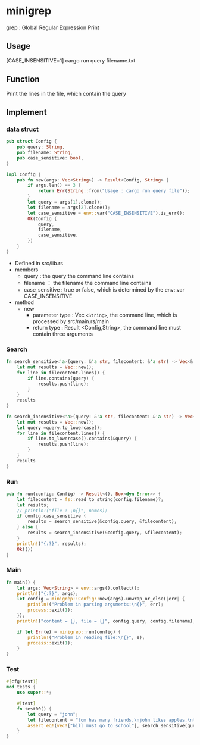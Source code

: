 # minigrep

grep : Global Regular Expression Print

## Usage

[CASE_INSENSITIVE=1] cargo run query filename.txt

## Function

Print the lines in the file, which contain the query

## Implement

### data struct

```rust
pub struct Config {
    pub query: String,
    pub filename: String,
    pub case_sensitive: bool,
}

impl Config {
    pub fn new(args: Vec<String>) -> Result<Config, String> {
        if args.len() == 3 {
            return Err(String::from("Usage : cargo run query file"));
        }
        let query = args[1].clone();
        let filename = args[2].clone();
        let case_sensitive = env::var("CASE_INSENSITIVE").is_err();
        Ok(Config {
            query,
            filename,
            case_sensitive,
        })
    }
}
```

* Defined in src/lib.rs
* members
  * query : the query the command line contains
  * filename ： the filename the command line contains
  * case_sensitive : true or false, which is determined by the env::var CASE_INSENSITIVE
* method
  * new
    * parameter type : Vec `<String>`, the command line, which is processed by src/main.rs/main
    * return type : Result <Config,String>, the command line must contain three arguments

### Search

```rust
fn search_sensitive<'a>(query: &'a str, filecontent: &'a str) -> Vec<&'a str> {
    let mut results = Vec::new();
    for line in filecontent.lines() {
        if line.contains(query) {
            results.push(line);
        }
    }
    results
}

fn search_insensitive<'a>(query: &'a str, filecontent: &'a str) -> Vec<&'a str> {
    let mut results = Vec::new();
    let query =query.to_lowercase();
    for line in filecontent.lines() {
        if line.to_lowercase().contains(&query) {
            results.push(line);
        }
    }
    results
}
```

### Run

```rust
pub fn run(config: Config) -> Result<(), Box<dyn Error>> {
    let filecontent = fs::read_to_string(config.filename)?;
    let results;
    // println!("file : \n{}", names);
    if config.case_sensitive {
        results = search_sensitive(&config.query, &filecontent);
    } else {
        results = search_insensitive(&config.query, &filecontent);
    }
    println!("{:?}", results);
    Ok(())
}
```

### Main

```rust
fn main() {
    let args: Vec<String> = env::args().collect();
    println!("{:?}", args);
    let config = minigrep::Config::new(args).unwrap_or_else(|err| {
        println!("Problem in parsing arguments:\n{}", err);
        process::exit(1);
    });
    println!("content = {}, file = {}", config.query, config.filename);

    if let Err(e) = minigrep::run(config) {
        println!("Problem in reading file:\n{}", e);
        process::exit(1);
    }
}
```

### Test

```rust
#[cfg(test)]
mod tests {
    use super::*;

    #[test]
    fn test00() {
        let query = "john";
        let filecontent = "tom has many friends.\njohn likes apples.\ntom is my brother.\nbill must go to school.\n";
        assert_eq!(vec!["bill must go to school"], search_sensitive(query, filecontent));
    }
}
```
